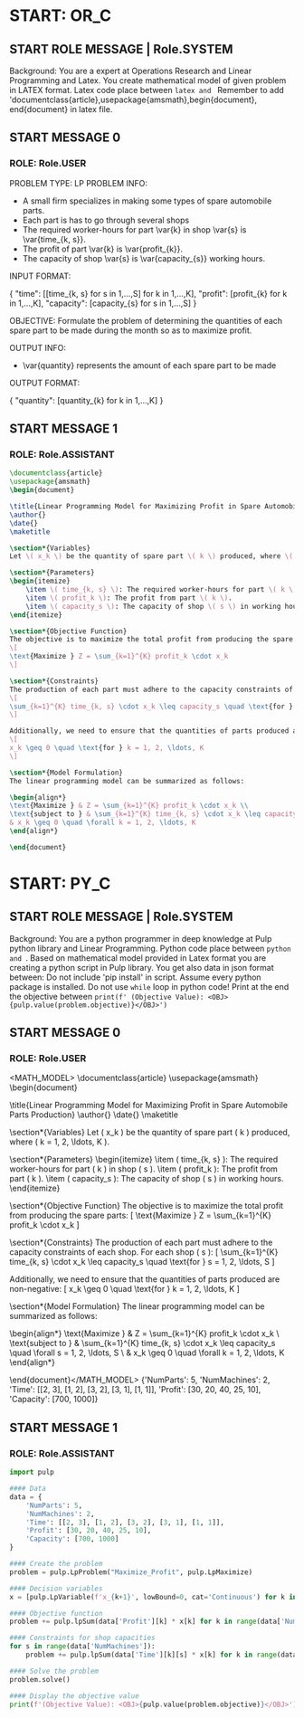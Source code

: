 # START: OR_C 
## START ROLE MESSAGE | Role.SYSTEM 
Background: You are a expert at Operations Research and Linear Programming and Latex. You create mathematical model of given problem in LATEX format. Latex code place between ```latex and ``` Remember to add 'documentclass{article},usepackage{amsmath},begin{document}, end{document} in latex file. 
## START MESSAGE 0 
### ROLE: Role.USER
<DESCRIPTION>
PROBLEM TYPE: LP
PROBLEM INFO:

- A small firm specializes in making some types of spare automobile parts. 
- Each part is has to go through several shops 
- The required worker-hours for part \var{k} in shop \var{s} is \var{time_{k, s}}.
- The profit of part \var{k} is \var{profit_{k}}.
- The capacity of shop \var{s} is \var{capacity_{s}} working hours.

INPUT FORMAT:

{
	"time": [[time_{k, s} for s in 1,...,S] for k in 1,...,K],
	"profit": [profit_{k} for k in 1,...,K],
	"capacity": [capacity_{s} for s in 1,...,S]
}


OBJECTIVE: Formulate the problem of determining the quantities of each spare part to be made during the month so as to maximize profit.

OUTPUT INFO:

- \var{quantity} represents the amount of each spare part to be made

OUTPUT FORMAT:

{
	"quantity": [quantity_{k} for k in 1,...,K]
}
</DESCRIPTION>


## START MESSAGE 1 
### ROLE: Role.ASSISTANT
```latex
\documentclass{article}
\usepackage{amsmath}
\begin{document}

\title{Linear Programming Model for Maximizing Profit in Spare Automobile Parts Production}
\author{}
\date{}
\maketitle

\section*{Variables}
Let \( x_k \) be the quantity of spare part \( k \) produced, where \( k = 1, 2, \ldots, K \).

\section*{Parameters}
\begin{itemize}
    \item \( time_{k, s} \): The required worker-hours for part \( k \) in shop \( s \).
    \item \( profit_k \): The profit from part \( k \).
    \item \( capacity_s \): The capacity of shop \( s \) in working hours.
\end{itemize}

\section*{Objective Function}
The objective is to maximize the total profit from producing the spare parts:
\[
\text{Maximize } Z = \sum_{k=1}^{K} profit_k \cdot x_k
\]

\section*{Constraints}
The production of each part must adhere to the capacity constraints of each shop. For each shop \( s \):
\[
\sum_{k=1}^{K} time_{k, s} \cdot x_k \leq capacity_s \quad \text{for } s = 1, 2, \ldots, S
\]

Additionally, we need to ensure that the quantities of parts produced are non-negative:
\[
x_k \geq 0 \quad \text{for } k = 1, 2, \ldots, K
\]

\section*{Model Formulation}
The linear programming model can be summarized as follows:

\begin{align*}
\text{Maximize } & Z = \sum_{k=1}^{K} profit_k \cdot x_k \\
\text{subject to } & \sum_{k=1}^{K} time_{k, s} \cdot x_k \leq capacity_s \quad \forall s = 1, 2, \ldots, S \\
& x_k \geq 0 \quad \forall k = 1, 2, \ldots, K
\end{align*}

\end{document}
```

# START: PY_C 
## START ROLE MESSAGE | Role.SYSTEM 
Background: You are a python programmer in deep knowledge at Pulp python library and Linear Programming. Python code place between ```python and ```. Based on mathematical model provided in Latex format you are creating a python script in Pulp library. You get also data in json format between: <DATA></DATA> Do not include 'pip install' in script. Assume every python package is installed. Do not use `while` loop in python code! Print at the end the objective between <OBJ></OBJ> `print(f' (Objective Value): <OBJ>{pulp.value(problem.objective)}</OBJ>')` 
## START MESSAGE 0 
### ROLE: Role.USER
<MATH_MODEL>
\documentclass{article}
\usepackage{amsmath}
\begin{document}

\title{Linear Programming Model for Maximizing Profit in Spare Automobile Parts Production}
\author{}
\date{}
\maketitle

\section*{Variables}
Let \( x_k \) be the quantity of spare part \( k \) produced, where \( k = 1, 2, \ldots, K \).

\section*{Parameters}
\begin{itemize}
    \item \( time_{k, s} \): The required worker-hours for part \( k \) in shop \( s \).
    \item \( profit_k \): The profit from part \( k \).
    \item \( capacity_s \): The capacity of shop \( s \) in working hours.
\end{itemize}

\section*{Objective Function}
The objective is to maximize the total profit from producing the spare parts:
\[
\text{Maximize } Z = \sum_{k=1}^{K} profit_k \cdot x_k
\]

\section*{Constraints}
The production of each part must adhere to the capacity constraints of each shop. For each shop \( s \):
\[
\sum_{k=1}^{K} time_{k, s} \cdot x_k \leq capacity_s \quad \text{for } s = 1, 2, \ldots, S
\]

Additionally, we need to ensure that the quantities of parts produced are non-negative:
\[
x_k \geq 0 \quad \text{for } k = 1, 2, \ldots, K
\]

\section*{Model Formulation}
The linear programming model can be summarized as follows:

\begin{align*}
\text{Maximize } & Z = \sum_{k=1}^{K} profit_k \cdot x_k \\
\text{subject to } & \sum_{k=1}^{K} time_{k, s} \cdot x_k \leq capacity_s \quad \forall s = 1, 2, \ldots, S \\
& x_k \geq 0 \quad \forall k = 1, 2, \ldots, K
\end{align*}

\end{document}</MATH_MODEL>
<DATA>
{'NumParts': 5, 'NumMachines': 2, 'Time': [[2, 3], [1, 2], [3, 2], [3, 1], [1, 1]], 'Profit': [30, 20, 40, 25, 10], 'Capacity': [700, 1000]}</DATA>


## START MESSAGE 1 
### ROLE: Role.ASSISTANT
```python
import pulp

#### Data
data = {
    'NumParts': 5,
    'NumMachines': 2,
    'Time': [[2, 3], [1, 2], [3, 2], [3, 1], [1, 1]],
    'Profit': [30, 20, 40, 25, 10],
    'Capacity': [700, 1000]
}

#### Create the problem
problem = pulp.LpProblem("Maximize_Profit", pulp.LpMaximize)

#### Decision variables
x = [pulp.LpVariable(f'x_{k+1}', lowBound=0, cat='Continuous') for k in range(data['NumParts'])]

#### Objective function
problem += pulp.lpSum(data['Profit'][k] * x[k] for k in range(data['NumParts']))

#### Constraints for shop capacities
for s in range(data['NumMachines']):
    problem += pulp.lpSum(data['Time'][k][s] * x[k] for k in range(data['NumParts'])) <= data['Capacity'][s]

#### Solve the problem
problem.solve()

#### Display the objective value
print(f'(Objective Value): <OBJ>{pulp.value(problem.objective)}</OBJ>')
```

